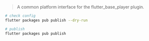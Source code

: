 > A common platform interface for the flutter_base_player plugin.

``` bash
# check config
flutter packages pub publish --dry-run

# publish
flutter packages pub publish
```